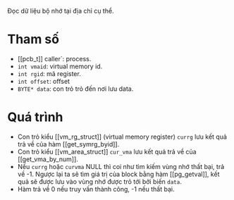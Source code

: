 Đọc dữ liệu bộ nhớ tại địa chỉ cụ thể.
# Tham số
- [[pcb_t]] caller`: process.
- `int vmaid`: virtual memory id.
- `int rgid`: mã register.
- `int offset`: offset
- `BYTE* data`: con trỏ trỏ đến nơi lưu data.
# Quá trình
- Con trỏ kiểu [[vm_rg_struct]] (virtual memory register) `currg` lưu kết quả trả về của hàm [[get_symrg_byid]].
- Con trỏ kiểu [[vm_area_struct]] `cur_vma` lưu kết quả trả về của [[get_vma_by_num]].
- Nếu `currg` hoặc `curvma` NULL thì coi như tìm kiếm vùng nhớ thất bại, trả về -1. Ngược lại ta sẽ tìm giá trị của block bằng hàm [[pg_getval]], kết quả sẽ được lưu vào vùng nhớ được trỏ tới bởi biến `data`.
- Hàm trả về 0 nếu truy vấn thành công, -1 nếu thất bại.